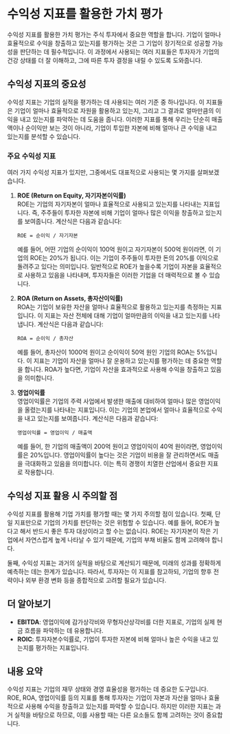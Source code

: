 # 수익성 지표를 활용한 가치 평가

수익성 지표를 활용한 가치 평가는 주식 투자에서 중요한 역할을 합니다. 기업이 얼마나 효율적으로 수익을 창출하고 있는지를 평가하는 것은 그 기업이 장기적으로 성공할 가능성을 판단하는 데 필수적입니다. 이 과정에서 사용되는 여러 지표들은 투자자가 기업의 건강 상태를 더 잘 이해하고, 그에 따른 투자 결정을 내릴 수 있도록 도와줍니다.

## 수익성 지표의 중요성

수익성 지표는 기업의 실적을 평가하는 데 사용되는 여러 기준 중 하나입니다. 이 지표들은 기업이 얼마나 효율적으로 자원을 활용하고 있는지, 그리고 그 결과로 얼마만큼의 이익을 내고 있는지를 파악하는 데 도움을 줍니다. 이러한 지표를 통해 우리는 단순히 매출액이나 순이익만 보는 것이 아니라, 기업이 투입한 자본에 비해 얼마나 큰 수익을 내고 있는지를 분석할 수 있습니다.

### 주요 수익성 지표

여러 가지 수익성 지표가 있지만, 그중에서도 대표적으로 사용되는 몇 가지를 살펴보겠습니다.

1. **ROE (Return on Equity, 자기자본이익률)**  
   ROE는 기업의 자기자본이 얼마나 효율적으로 사용되고 있는지를 나타내는 지표입니다. 즉, 주주들이 투자한 자본에 비해 기업이 얼마나 많은 이익을 창출하고 있는지를 보여줍니다. 계산식은 다음과 같습니다:

   ```
   ROE = 순이익 / 자기자본
   ```

   예를 들어, 어떤 기업의 순이익이 100억 원이고 자기자본이 500억 원이라면, 이 기업의 ROE는 20%가 됩니다. 이는 기업이 주주들이 투자한 돈의 20%를 이익으로 돌려주고 있다는 의미입니다. 일반적으로 ROE가 높을수록 기업이 자본을 효율적으로 사용하고 있음을 나타내며, 투자자들은 이러한 기업을 더 매력적으로 볼 수 있습니다.

2. **ROA (Return on Assets, 총자산이익률)**  
   ROA는 기업이 보유한 자산을 얼마나 효율적으로 활용하고 있는지를 측정하는 지표입니다. 이 지표는 자산 전체에 대해 기업이 얼마만큼의 이익을 내고 있는지를 나타냅니다. 계산식은 다음과 같습니다:

   ```
   ROA = 순이익 / 총자산
   ```

   예를 들어, 총자산이 1000억 원이고 순이익이 50억 원인 기업의 ROA는 5%입니다. 이 지표는 기업이 자산을 얼마나 잘 운용하고 있는지를 평가하는 데 중요한 역할을 합니다. ROA가 높다면, 기업이 자산을 효과적으로 사용해 수익을 창출하고 있음을 의미합니다.

3. **영업이익률**  
   영업이익률은 기업의 주력 사업에서 발생한 매출에 대비하여 얼마나 많은 영업이익을 올렸는지를 나타내는 지표입니다. 이는 기업의 본업에서 얼마나 효율적으로 수익을 내고 있는지를 보여줍니다. 계산식은 다음과 같습니다:

   ```
   영업이익률 = 영업이익 / 매출액
   ```

   예를 들어, 한 기업의 매출액이 200억 원이고 영업이익이 40억 원이라면, 영업이익률은 20%입니다. 영업이익률이 높다는 것은 기업이 비용을 잘 관리하면서도 매출을 극대화하고 있음을 의미합니다. 이는 특히 경쟁이 치열한 산업에서 중요한 지표로 작용합니다.

## 수익성 지표 활용 시 주의할 점

수익성 지표를 활용해 기업 가치를 평가할 때는 몇 가지 주의할 점이 있습니다. 첫째, 단일 지표만으로 기업의 가치를 판단하는 것은 위험할 수 있습니다. 예를 들어, ROE가 높다고 해서 반드시 좋은 투자 대상이라고 할 수는 없습니다. ROE는 자기자본이 작은 기업에서 자연스럽게 높게 나타날 수 있기 때문에, 기업의 부채 비율도 함께 고려해야 합니다.

둘째, 수익성 지표는 과거의 실적을 바탕으로 계산되기 때문에, 미래의 성과를 정확하게 예측하는 데는 한계가 있습니다. 따라서, 투자자는 이 지표를 참고하되, 기업의 향후 전략이나 외부 환경 변화 등을 종합적으로 고려할 필요가 있습니다.

## 더 알아보기

* **EBITDA**: 영업이익에 감가상각비와 무형자산상각비를 더한 지표로, 기업의 실제 현금 흐름을 파악하는 데 유용합니다.
* **ROIC**: 투자자본수익률로, 기업이 투자한 자본에 비해 얼마나 높은 수익을 내고 있는지를 평가하는 지표입니다.

## 내용 요약

수익성 지표는 기업의 재무 상태와 경영 효율성을 평가하는 데 중요한 도구입니다. ROE, ROA, 영업이익률 등의 지표를 통해 투자자는 기업이 자본과 자산을 얼마나 효율적으로 사용해 수익을 창출하고 있는지를 파악할 수 있습니다. 하지만 이러한 지표는 과거 실적을 바탕으로 하므로, 이를 사용할 때는 다른 요소들도 함께 고려하는 것이 중요합니다.